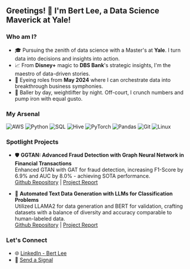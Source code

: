 ## Greetings! 👾 I'm Bert Lee, a Data Science Maverick at Yale!

### Who am I?
* 🎓 Pursuing the zenith of data science with a Master's at **Yale**. I turn data into decisions and insights into action.
* 📈 From **Disney+** magic to **DBS Bank**'s strategic insights, I'm the maestro of data-driven stories.
* 🚀 Eyeing roles from **May 2024** where I can orchestrate data into breakthrough business symphonies.
* 🏀 Baller by day, weightlifter by night. Off-court, I crunch numbers and pump iron with equal gusto.

### My Arsenal
![AWS](https://img.shields.io/badge/AWS-232F3E?style=for-the-badge&logo=amazonaws&logoColor=white)
![Python](https://img.shields.io/badge/Python-3776AB?style=for-the-badge&logo=python&logoColor=white)
![SQL](https://img.shields.io/badge/SQL-4479A1?style=for-the-badge&logo=mysql&logoColor=white)
![Hive](https://img.shields.io/badge/Hive-FDEE21?style=for-the-badge&logo=apachehive&logoColor=black)
![PyTorch](https://img.shields.io/badge/PyTorch-%23EE4C2C.svg?&style=for-the-badge&logo=pytorch&logoColor=white)
![Pandas](https://img.shields.io/badge/Pandas-%23150458.svg?style=for-the-badge&logo=pandas&logoColor=white)
![Git](https://img.shields.io/badge/Git-F05032?style=for-the-badge&logo=git&logoColor=white)
![Linux](https://img.shields.io/badge/Linux-FCC624?style=for-the-badge&logo=linux&logoColor=black)


### Spotlight Projects

* 🛡️ **GGTAN: Advanced Fraud Detection with Graph Neural Network in Financial Transactions** <br>
  Enhanced GTAN with GAT for fraud detection, increasing F1-Score by 6.9\% and AUC by 8.0% - achieving SOTA performance. <br>
[Github Repository](https://github.com/bertmclee/antifraud) | [Project Report](https://drive.google.com/file/d/1P_loGSXID4GVcWVcSwu6gA3n2Bqn8ElX/view?usp=sharing)

* 🤖 **Automated Text Data Generation with LLMs for Classification Problems** <br>
  Utilized LLAMA2 for data generation and BERT for validation, crafting datasets with a balance of diversity and accuracy comparable to human-labeled data. <br>
[Github Repository](https://github.com/bertmclee/DataGenLLM) | [Project Report](https://drive.google.com/file/d/1BCMh4daiHL5twuxNbU1UQcLEd9n73VR5/view?usp=sharing)

### Let's Connect
* 🌐 [LinkedIn - Bert Lee](https://www.linkedin.com/in/bertmclee/)
* 📧 [Send a Signal](mailto:muchia272@gmail.com)





